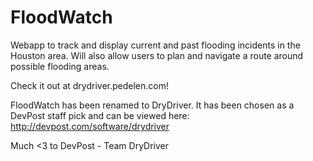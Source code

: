 # FloodWatch
Webapp to track and display current and past flooding incidents in the Houston area. Will also allow users to plan and navigate a route around possible flooding areas.

Check it out at drydriver.pedelen.com!

FloodWatch has been renamed to DryDriver. It has been chosen as a DevPost staff pick and can be viewed here: http://devpost.com/software/drydriver 

Much <3 to DevPost - Team DryDriver
